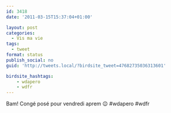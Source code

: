 ```yaml
---
id: 3418
date: '2011-03-15T15:37:04+01:00'

layout: post
categories:
  - Vis ma vie
tags:
  - tweet
format: status
publish_social: no
guid: 'http://tweets.local/?birdsite_tweet=47682735036313601'

birdsite_hashtags:
    - wdapero
    - wdfr
---
```


Bam! Congé posé pour vendredi aprem 😉 #wdapero #wdfr